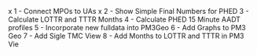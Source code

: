 x 1 - Connect MPOs to UAs
x 2 - Show Simple Final Numbers for PHED
3 - Calculate LOTTR and TTTR Months
4 - Calculate PHED 15 Minute AADT profiles
5 - Incorporate new fulldata into PM3Geo
6 - Add Graphs to PM3 Geo
7 - Add Sigle TMC View
8 - Add Months to LOTTR and TTTR in PM3 Vie
 